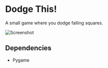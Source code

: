 # Dodge This!
A small game where you dodge falling squares.

![Screenshot](https://i.imgur.com/sUiv7IL.png)

## Dependencies
* Pygame

